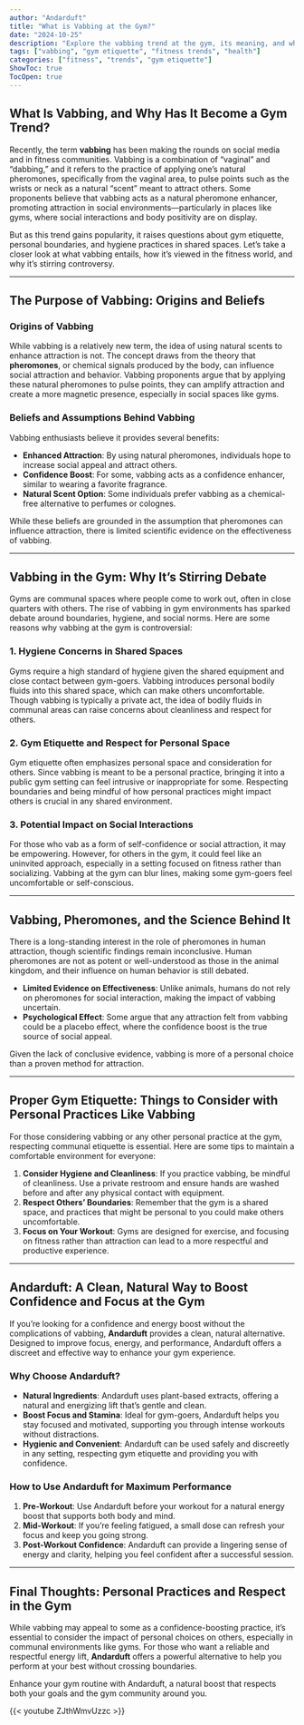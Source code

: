 ```yaml
---
author: "Andarduft"
title: "What is Vabbing at the Gym?"
date: "2024-10-25"
description: "Explore the vabbing trend at the gym, its meaning, and what gym-goers need to know about it."
tags: ["vabbing", "gym etiquette", "fitness trends", "health"]
categories: ["fitness", "trends", "gym etiquette"]
ShowToc: true
TocOpen: true
---
```


## What Is Vabbing, and Why Has It Become a Gym Trend?

Recently, the term **vabbing** has been making the rounds on social media and in fitness communities. Vabbing is a combination of “vaginal” and “dabbing,” and it refers to the practice of applying one’s natural pheromones, specifically from the vaginal area, to pulse points such as the wrists or neck as a natural “scent” meant to attract others. Some proponents believe that vabbing acts as a natural pheromone enhancer, promoting attraction in social environments—particularly in places like gyms, where social interactions and body positivity are on display.

But as this trend gains popularity, it raises questions about gym etiquette, personal boundaries, and hygiene practices in shared spaces. Let’s take a closer look at what vabbing entails, how it’s viewed in the fitness world, and why it’s stirring controversy.

---

## The Purpose of Vabbing: Origins and Beliefs

### Origins of Vabbing

While vabbing is a relatively new term, the idea of using natural scents to enhance attraction is not. The concept draws from the theory that **pheromones**, or chemical signals produced by the body, can influence social attraction and behavior. Vabbing proponents argue that by applying these natural pheromones to pulse points, they can amplify attraction and create a more magnetic presence, especially in social spaces like gyms.

### Beliefs and Assumptions Behind Vabbing

Vabbing enthusiasts believe it provides several benefits:
- **Enhanced Attraction**: By using natural pheromones, individuals hope to increase social appeal and attract others.
- **Confidence Boost**: For some, vabbing acts as a confidence enhancer, similar to wearing a favorite fragrance.
- **Natural Scent Option**: Some individuals prefer vabbing as a chemical-free alternative to perfumes or colognes.

While these beliefs are grounded in the assumption that pheromones can influence attraction, there is limited scientific evidence on the effectiveness of vabbing.

---

## Vabbing in the Gym: Why It’s Stirring Debate

Gyms are communal spaces where people come to work out, often in close quarters with others. The rise of vabbing in gym environments has sparked debate around boundaries, hygiene, and social norms. Here are some reasons why vabbing at the gym is controversial:

### 1. Hygiene Concerns in Shared Spaces

Gyms require a high standard of hygiene given the shared equipment and close contact between gym-goers. Vabbing introduces personal bodily fluids into this shared space, which can make others uncomfortable. Though vabbing is typically a private act, the idea of bodily fluids in communal areas can raise concerns about cleanliness and respect for others.

### 2. Gym Etiquette and Respect for Personal Space

Gym etiquette often emphasizes personal space and consideration for others. Since vabbing is meant to be a personal practice, bringing it into a public gym setting can feel intrusive or inappropriate for some. Respecting boundaries and being mindful of how personal practices might impact others is crucial in any shared environment.

### 3. Potential Impact on Social Interactions

For those who vab as a form of self-confidence or social attraction, it may be empowering. However, for others in the gym, it could feel like an uninvited approach, especially in a setting focused on fitness rather than socializing. Vabbing at the gym can blur lines, making some gym-goers feel uncomfortable or self-conscious.

---

## Vabbing, Pheromones, and the Science Behind It

There is a long-standing interest in the role of pheromones in human attraction, though scientific findings remain inconclusive. Human pheromones are not as potent or well-understood as those in the animal kingdom, and their influence on human behavior is still debated.

- **Limited Evidence on Effectiveness**: Unlike animals, humans do not rely on pheromones for social interaction, making the impact of vabbing uncertain.
- **Psychological Effect**: Some argue that any attraction felt from vabbing could be a placebo effect, where the confidence boost is the true source of social appeal.

Given the lack of conclusive evidence, vabbing is more of a personal choice than a proven method for attraction.

---

## Proper Gym Etiquette: Things to Consider with Personal Practices Like Vabbing

For those considering vabbing or any other personal practice at the gym, respecting communal etiquette is essential. Here are some tips to maintain a comfortable environment for everyone:

1. **Consider Hygiene and Cleanliness**: If you practice vabbing, be mindful of cleanliness. Use a private restroom and ensure hands are washed before and after any physical contact with equipment.
2. **Respect Others’ Boundaries**: Remember that the gym is a shared space, and practices that might be personal to you could make others uncomfortable.
3. **Focus on Your Workout**: Gyms are designed for exercise, and focusing on fitness rather than attraction can lead to a more respectful and productive experience.

---

## Andarduft: A Clean, Natural Way to Boost Confidence and Focus at the Gym

If you’re looking for a confidence and energy boost without the complications of vabbing, **Andarduft** provides a clean, natural alternative. Designed to improve focus, energy, and performance, Andarduft offers a discreet and effective way to enhance your gym experience.

### Why Choose Andarduft?

- **Natural Ingredients**: Andarduft uses plant-based extracts, offering a natural and energizing lift that’s gentle and clean.
- **Boost Focus and Stamina**: Ideal for gym-goers, Andarduft helps you stay focused and motivated, supporting you through intense workouts without distractions.
- **Hygienic and Convenient**: Andarduft can be used safely and discreetly in any setting, respecting gym etiquette and providing you with confidence.

### How to Use Andarduft for Maximum Performance

1. **Pre-Workout**: Use Andarduft before your workout for a natural energy boost that supports both body and mind.
2. **Mid-Workout**: If you’re feeling fatigued, a small dose can refresh your focus and keep you going strong.
3. **Post-Workout Confidence**: Andarduft can provide a lingering sense of energy and clarity, helping you feel confident after a successful session.

---

## Final Thoughts: Personal Practices and Respect in the Gym

While vabbing may appeal to some as a confidence-boosting practice, it’s essential to consider the impact of personal choices on others, especially in communal environments like gyms. For those who want a reliable and respectful energy lift, **Andarduft** offers a powerful alternative to help you perform at your best without crossing boundaries.

Enhance your gym routine with Andarduft, a natural boost that respects both your goals and the gym community around you.

{{< youtube ZJthWmvUzzc >}}

